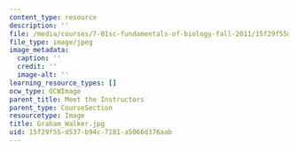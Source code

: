 ```yaml
---
content_type: resource
description: ''
file: /media/courses/7-01sc-fundamentals-of-biology-fall-2011/15f29f55d537b94c7181a5066d376aab_Graham_Walker.jpg
file_type: image/jpeg
image_metadata:
  caption: ''
  credit: ''
  image-alt: ''
learning_resource_types: []
ocw_type: OCWImage
parent_title: Meet the Instructors
parent_type: CourseSection
resourcetype: Image
title: Graham_Walker.jpg
uid: 15f29f55-d537-b94c-7181-a5066d376aab
---
```


